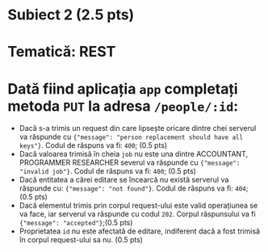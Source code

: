 # Subiect 2 (2.5 pts)
# Tematică: REST

# Dată fiind aplicația `app` completați metoda `PUT` la adresa `/people/:id`:

- Dacă s-a trimis un request din care lipsește oricare dintre chei serverul va răspunde cu `{"message": "person replacement should have all keys"}`. Codul de răspuns va fi: `400`; (0.5 pts)
- Dacă valoarea trimisă în cheia `job` nu este una dintre ACCOUNTANT, PROGRAMMER RESEARCHER severul va răspunde cu `{"message": "invalid job"}`. Codul de răspuns va fi: `400`; (0.5 pts)
- Dacă entitatea a cărei editare se încearcă nu există serverul va răspunde cu: `{"message": "not found"}`. Codul de răspuns va fi: `404`; (0.5 pts)
- Dacă elementul trimis prin corpul request-ului este valid operațiunea se va face, iar serverul va răspunde cu codul `202`. Corpul răspunsului va fi `{"message": "accepted"}`;(0.5 pts)
- Proprietatea `id` nu este afectată de editare, indiferent dacă a fost trimisă în corpul request-ului sa nu. (0.5 pts)